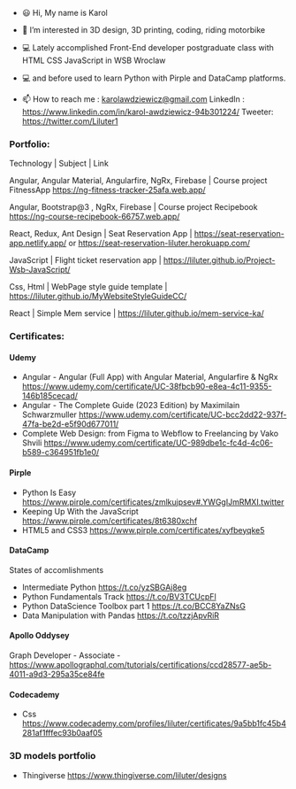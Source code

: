 - 😃 Hi, My name is Karol

- 👀 I’m interested in 3D design, 3D printing, coding, riding motorbike
- 💻 Lately accomplished Front-End developer postgraduate class with HTML CSS JavaScript in WSB Wroclaw
- 💻 and before used to learn Python with Pirple and DataCamp platforms.
- 📫 How to reach me :
  karolawdziewicz@gmail.com 
  LinkedIn : https://www.linkedin.com/in/karol-awdziewicz-94b301224/
  Tweeter: https://twitter.com/Liluter1
  

### Portfolio:

Technology | Subject | Link

Angular, Angular Material, Angularfire, NgRx, Firebase | Course project FitnessApp https://ng-fitness-tracker-25afa.web.app/

Angular, Bootstrap@3 , NgRx, Firebase | Course project Recipebook https://ng-course-recipebook-66757.web.app/

React, Redux, Ant Design | Seat Reservation App | https://seat-reservation-app.netlify.app/ or https://seat-reservation-liluter.herokuapp.com/

JavaScript | Flight ticket reservation app |  https://liluter.github.io/Project-Wsb-JavaScript/

Css, Html | WebPage style guide template | https://liluter.github.io/MyWebsiteStyleGuideCC/

React | Simple Mem service | https://liluter.github.io/mem-service-ka/


### Certificates:

#### Udemy
- Angular - Angular (Full App) with Angular Material, Angularfire & NgRx https://www.udemy.com/certificate/UC-38fbcb90-e8ea-4c11-9355-146b185cecad/
- Angular - The Complete Guide (2023 Edition) by Maximilain Schwarzmuller https://www.udemy.com/certificate/UC-bcc2dd22-937f-47fa-be2d-e5f90d677011/
- Complete Web Design: from Figma to Webflow to Freelancing by Vako Shvili https://www.udemy.com/certificate/UC-989dbe1c-fc4d-4c06-b589-c364951fb1e0/

#### Pirple

- Python Is Easy https://www.pirple.com/certificates/zmlkujpsev#.YWGgIJmRMXI.twitter
- Keeping Up With the JavaScript https://www.pirple.com/certificates/8t6380xchf
- HTML5 and CSS3  https://www.pirple.com/certificates/xyfbeyqke5

#### DataCamp
States of accomlishments

- Intermediate Python  https://t.co/yzSBGAj8eg
- Python Fundamentals Track https://t.co/BV3TCUcpFl
- Python DataScience Toolbox part 1 https://t.co/BCC8YaZNsG
- Data Manipulation with Pandas https://t.co/tzzjApvRiR

#### Apollo Oddysey

Graph Developer - Associate - https://www.apollographql.com/tutorials/certifications/ccd28577-ae5b-4011-a9d3-295a35ce84fe

#### Codecademy

- Css https://www.codecademy.com/profiles/liluter/certificates/9a5bb1fc45b4281af1fffec93b0aaf05

### 3D models portfolio
- Thingiverse https://www.thingiverse.com/liluter/designs

<!---
Liluter/Liluter is a ✨ special ✨ repository because its `README.md` (this file) appears on your GitHub profile.
You can click the Preview link to take a look at your changes.
--->

